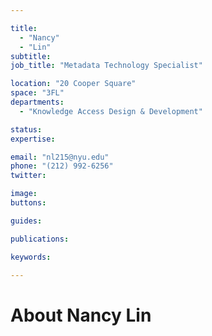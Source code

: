 ```yaml
---

title:
  - "Nancy"
  - "Lin"
subtitle: 
job_title: "Metadata Technology Specialist"

location: "20 Cooper Square"
space: "3FL"
departments:
  - "Knowledge Access Design & Development"

status: 
expertise:

email: "nl215@nyu.edu"
phone: "(212) 992-6256"
twitter: 

image: 
buttons:

guides:

publications:

keywords:

---
```


# About Nancy Lin


